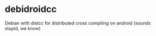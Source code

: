debidroidcc
===========

Debian with distcc for distributed cross compiling on android (sounds stupid, we know)
